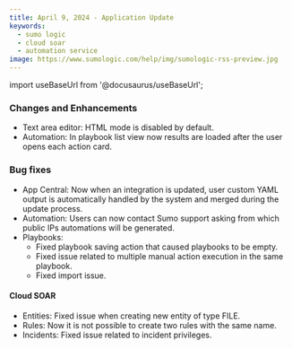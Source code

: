 ```yaml
---
title: April 9, 2024 - Application Update
keywords:
  - sumo logic
  - cloud soar
  - automation service
image: https://www.sumologic.com/help/img/sumologic-rss-preview.jpg
---
```


import useBaseUrl from '@docusaurus/useBaseUrl';

### Changes and Enhancements
* Text area editor: HTML mode is disabled by default.
* Automation: In playbook list view now results are loaded after the user opens each action card.

### Bug fixes
* App Central: Now when an integration is updated, user custom YAML output is automatically handled by the system and merged during the update process.
* Automation: Users can now contact Sumo support asking from which public IPs automations will be generated.
* Playbooks:
  * Fixed playbook saving action that caused playbooks to be empty.
  * Fixed issue related to multiple manual action execution in the same playbook.
  * Fixed import issue.

#### Cloud SOAR
* Entities: Fixed issue when creating new entity of type FILE.
* Rules: Now it is not possible to create two rules with the same name.
* Incidents: Fixed issue related to incident privileges.

